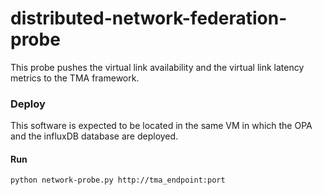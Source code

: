 # distributed-network-federation-probe
This probe pushes the virtual link availability and the virtual link latency metrics to the TMA framework.

### Deploy
This software is expected to be located in the same VM in which the OPA and the influxDB database are deployed.

#### Run
```
python network-probe.py http://tma_endpoint:port
```
